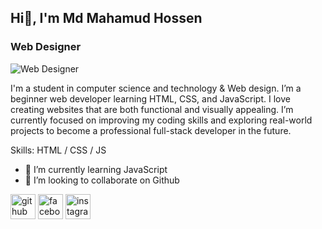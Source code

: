 ## Hi👋, I'm Md Mahamud Hossen
### Web Designer
![Web Designer](https://scontent.fdac7-1.fna.fbcdn.net/v/t39.30808-6/507541654_1231816138317630_6534782789942625938_n.jpg?stp=dst-jpg_s960x960_tt6&_nc_cat=109&ccb=1-7&_nc_sid=cc71e4&_nc_eui2=AeHaP5uFnTPjvYkALvzc-t_SosDP76EEnDuiwM_voQScO3kkIpGu5W8KEMD-tLf0dd9v9PxGnPwEQQJHbqq2t_aJ&_nc_ohc=j4_g-0Pxd-0Q7kNvwEeLpxh&_nc_oc=AdndG6ogic7Wq-0NvQhiYUjJSTJe8mjvOx_pYYJ7-d0z8OSMxDyaPbO4SLPt76i17l8&_nc_zt=23&_nc_ht=scontent.fdac7-1.fna&_nc_gid=P_jjAVFNwnMp75mrDnPlxQ&oh=00_AfPN9uwFTZLcyX6lRltUIXCxMcPBuddA8NYGBppyBVZ37g&oe=686A91DA)

I'm a student in computer science and technology & Web design. I’m a beginner web developer learning HTML, CSS, and JavaScript. I love creating websites that are both functional and visually appealing. I’m currently focused on improving my coding skills and exploring real-world projects to become a professional full-stack developer in the future.

Skills: HTML / CSS / JS 

- 🌱 I’m currently learning JavaScript 
- 👯 I’m looking to collaborate on Github 


[<img src='https://cdn.jsdelivr.net/npm/simple-icons@3.0.1/icons/github.svg' alt='github' height='40'>](https://github.com/https://github.com/Mahamud-Hossen)  [<img src='https://cdn.jsdelivr.net/npm/simple-icons@3.0.1/icons/facebook.svg' alt='facebook' height='40'>](https://www.facebook.com/http://www.facebook.com/mdmahamudhossen30)  [<img src='https://cdn.jsdelivr.net/npm/simple-icons@3.0.1/icons/instagram.svg' alt='instagram' height='40'>](https://www.instagram.com/https://www.instagram.com/mdmahamudhossen30?utm_source=qr/)  


